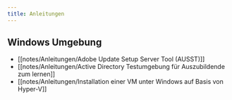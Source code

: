 ```yaml
---
title: Anleitungen
---
```

## Windows Umgebung
- [[notes/Anleitungen/Adobe Update Setup Server Tool (AUSST)]]
- [[notes/Anleitungen/Active Directory Testumgebung für Auszubildende zum lernen]]
- [[notes/Anleitungen/Installation einer VM unter Windows auf Basis von Hyper-V]]



